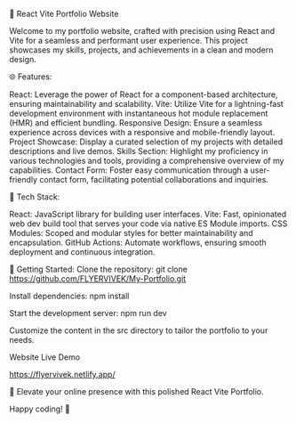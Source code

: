 🚀 React Vite Portfolio Website


Welcome to my portfolio website, crafted with precision using React and Vite for a seamless and performant user experience. This project showcases my skills, projects, and achievements in a clean and modern design.


🌐 Features:

React: Leverage the power of React for a component-based architecture, ensuring maintainability and scalability.
Vite: Utilize Vite for a lightning-fast development environment with instantaneous hot module replacement (HMR) and efficient bundling.
Responsive Design: Ensure a seamless experience across devices with a responsive and mobile-friendly layout.
Project Showcase: Display a curated selection of my projects with detailed descriptions and live demos.
Skills Section: Highlight my proficiency in various technologies and tools, providing a comprehensive overview of my capabilities.
Contact Form: Foster easy communication through a user-friendly contact form, facilitating potential collaborations and inquiries.

🔧 Tech Stack:

React: JavaScript library for building user interfaces.
Vite: Fast, opinionated web dev build tool that serves your code via native ES Module imports.
CSS Modules: Scoped and modular styles for better maintainability and encapsulation.
GitHub Actions: Automate workflows, ensuring smooth deployment and continuous integration.

🚀 Getting Started:
Clone the repository: git clone https://github.com/FLYERVIVEK/My-Portfolio.git

Install dependencies: npm install

Start the development server: npm run dev

Customize the content in the src directory to tailor the portfolio to your needs.


Website Live Demo

https://flyervivek.netlify.app/


🚀 Elevate your online presence with this polished React Vite Portfolio. 

Happy coding! 🌟
